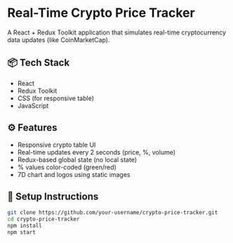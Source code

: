 # Real-Time Crypto Price Tracker

A React + Redux Toolkit application that simulates real-time cryptocurrency data updates (like CoinMarketCap).

## 📦 Tech Stack
- React
- Redux Toolkit
- CSS (for responsive table)
- JavaScript

## ⚙️ Features
- Responsive crypto table UI
- Real-time updates every 2 seconds (price, %, volume)
- Redux-based global state (no local state)
- % values color-coded (green/red)
- 7D chart and logos using static images

## 🚀 Setup Instructions

```bash
git clone https://github.com/your-username/crypto-price-tracker.git
cd crypto-price-tracker
npm install
npm start
